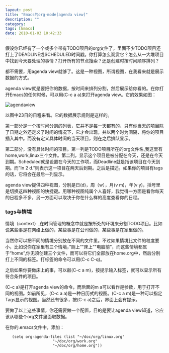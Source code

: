 ```yaml
---
layout: post
title: "Emacs的org-mode[agenda view]"
description: ""
category: 
tags: [Emacs]
date: 2010-01-03 10:42:33
---
```


假设你已经有了一个或多个带有TODO项目的org文件了，里面不少TODO项目还打上了DEADLINE或SCHEDULED时间戳。你打算怎么观赏它？怎么从一大堆项目中找到今天要处理的事情？打开所有的节点搜索？还是创建时按时间顺序排列？  

都不需要，用agenda view就够了。这是一种视图，所谓视图，在我看来就是展示数据的方式。  

agenda view就是要把你的数据，按时间来排列分割，然后展示给你看的。在你打开Emacs的任何时候，可以用(C-c a a)来打开agenda view。它的效果如图：

![agendaview](http://interbbs.b0.upaiyun.com/emacs/agendaview.png)

以图中23日的日程来看。它的数据展示规则是这样的。

第一部分是一个按时间分割的列表，它并不是每一天都有的，只有你当天的项目除了日期之外还定义了时间的情况下，它才会出现，并以两个时为间隔，将你的项目插入其中。而没有定义具体时间的当天项目，则在之后排队显示。

第二部分，没有具体时间的项目。第一列是TODO项目所在的org文件名,我这里有home,work,linux三个文件。第二列，显示这个项目是被分配在今天，还是在今天到期。Scheduled就是设置在今天的工作项，而Deadline就是指该项目在今天到期。而”In  2 d.”则表示这一项目在两天后到期。之后是描述。如果你的项目有tags的话，它将会在最后一列显示。

agenda view提供四种视图，分别是日(d)，周（w），月(v m)，年(v y)，括号里是切换这四种视图的快捷键。用哪种视图纯属个人喜好，我觉得一方面是看你每天的日程多不多，另一方面可以取决于你在什么样的高度查看你的日程。

### tags与情境

情境（context）,在时间管理的概念中就是按所处的环境来分割TODO项目。比如说某些事是在网络上做的，某些事是在公司做的，某些事是在家里做的。

当然你可以把不同的情境分别放在不同的文件里。不过如果情境比文件的粒度要小，比如说你在家里有三个情境，”厕上”"床上”"电脑前”，而这些情境都属于“home”,你无须创建三个文件，而可以将它们全部放在home.org中，然后分别打上不同的标签。打标签的命令可以用(C-c C-q)。

之后如果你要做床上的事，可以敲(C-c a m)，按提示输入标签，就可以显示所有符合条件的项目。

(C-c a)是打开agenda view的命令，而后面的m a可以看作是参数，用于打开不同的视图。如前所见，(C-c a a)是一种日历式的视图。(C-c a m)是一种可以指定Tags显示的视图。当然还有很多，按(C-c a)之后，界面上会有提示。

要做了以上这些事情，你还需要做一个配置，目的是要让agenda view知道，它应该从哪些个org文件里面取数据。  

在你的.emacs文件中，添加：  

	   (setq org-agenda-files (list "~/doc/org/linux.org"
	                     "~/doc/org/work.org"
	                     "~/doc/org/home.org"))  



